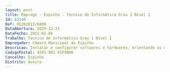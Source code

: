 ```yaml
--- 
layout: post
title: Emprego - Espinho - Tecnico de Informática Grau 1 Nível 1
Id: 83140
Ref: OE202012/0499
DataAbertura: 2020-12-21
DataFecho: 2021-01-06
Trabalho: Tecnico de Informática Grau 1 Nível 1
Empregador: Câmara Municipal de Espinho
Descricao: Instalar e configurar softwares e hardwares, orientando os usuários nas especificações e comandos necessários para a sua utilização  Realizar atividades técnicas, envolvendo a avaliação, controle, montagem, testes, monitoramento, manutenção e operação de equipamentos de computação  Diagnosticar problemas de hardware e software, procurando a devida solução  Participar no processo de formação quando solicitado  Executar o suporte técnico para garantir o bom funcionamento dos equipamentos  Administrar cópias de segurança, impressão e segurança dos equipamentos  Instalação e reparação de serviços de e mail, Web, phc, bilheteiras  Manutenção da rede informática  Gestão das telecomunicações  Apoio a` parte técnica do edifício  Programação Web 
CodigoPostal: 4501-901 ESPINHO
Concelho: Espinho
Distrito: Aveiro
--- 
```

